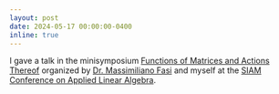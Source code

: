 ```yaml
---
layout: post
date: 2024-05-17 00:00:00-0400
inline: true
---
```


I gave a talk in the minisymposium [Functions of Matrices and Actions Thereof](https://meetings.siam.org/sess/dsp_programsess.cfm?SESSIONCODE=78782) organized by [Dr. Massimiliano Fasi](https://eps.leeds.ac.uk/computing/staff/14034/massimiliano-fasi) and myself at the [SIAM Conference on Applied Linear Algebra](https://www.siam.org/conferences-events/past-event-archive/la24/).